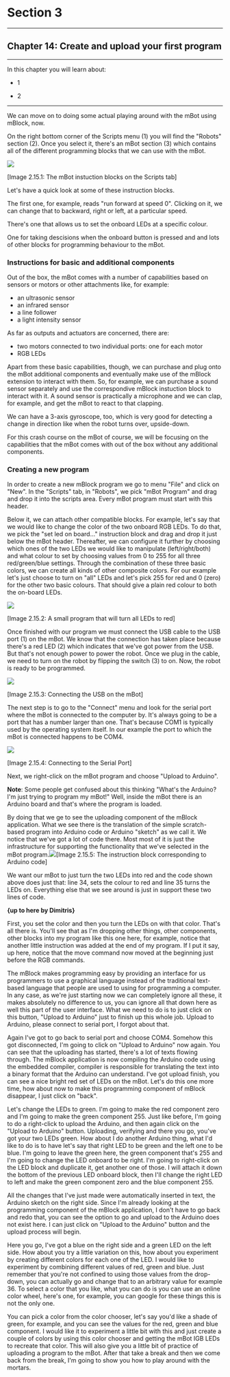 # Section 3

---

## Chapter 14: Create and upload your first program

---

In this chapter you will learn about:

* 1

* 2

---

We can move on to doing some actual playing around with the mBot using mBlock, now.

On the right bottom corner of the Scripts menu \(1\) you will find the "Robots" section \(2\). Once you select it, there's an mBot section \(3\) which contains all of the different programming blocks that we can use with the mBot.

![](/assets/Img.3.15.1.jpg)

\[Image 2.15.1: The mBot instuction blocks on the Scripts tab\]

Let's have a quick look at some of these instruction blocks.

The first one, for example, reads "run forward at speed 0". Clicking on it, we can change that to backward, right or left, at a particular speed.

There's one that allows us to set the onboard LEDs at a specific colour.

One for taking descisions when the onboard button is pressed and and lots of other blocks for programming behaviour to the mBot.

### Instructions for basic and additional components

Out of the box, the mBot comes with a number of capabilities based on sensors or motors or other attachments like, for example:

* an ultrasonic sensor
* an infrared sensor
* a line follower
* a light intensity sensor

As far as outputs and actuators are concerned, there are:

* two motors connected to two individual ports: one for each motor
* RGB LEDs

Apart from these basic capabilities, though, we can purchase and plug onto the mBot additional components and eventually make use of the mBlock extension to interact with them. So, for example, we can purchase a sound sensor separately and use the correspondive mBlock instuction block to interact with it. A sound sensor is practically a microphone and we can clap, for example, and get the mBot to react to that clapping.

We can have a 3-axis gyroscope, too, which is very good for detecting a change in direction like when the robot turns over, upside-down.

For this crash course on the mBot of course, we will be focusing on the capabilities that the mBot comes with out of the box without any additional components.

### Creating a new program

In order to create a new mBlock program we go to menu "File" and click on "New". In the "Scripts" tab, in "Robots", we pick "mBot Program" and drag and drop it into the scripts area. Every mBot program must start with this header.

Below it, we can attach other compatible blocks. For example, let's say that we would like to change the color of the two onboard RGB LEDs. To do that, we pick the "set led on board..." instruction block and drag and drop it just below the mBot header. Thereafter, we can configure it further by choosing which ones of the two LEDs we would like to manipulate \(left/right/both\) and what colour to set by choosing values from 0 to 255 for all three red/green/blue settings. Through the combination of these three basic colors, we can create all kinds of other composite colors. For our example let's just choose to turn on "all" LEDs and let's pick 255 for red and 0 \(zero\) for the other two basic colours. That should give a plain red colour to both the on-board LEDs.

![](/assets/Img.3.15.2.jpg)

\[Image 2.15.2: A small program that will turn all LEDs to red\]

Once finished with our program we must connect the USB cable to the USB port \(1\) on the mBot. We know that the connection has taken place because there's a red LED \(2\) which indicates that we've got power from the USB. But that's not enough power to power the robot. Once we plug in the cable, we need to turn on the robot by flipping the switch \(3\) to on. Now, the robot is ready to be programmed.

![](/assets/Img.3.15.3.jpg)

\[Image 2.15.3: Connecting the USB on the mBot\]

The next step is to go to the "Connect" menu and look for the serial port where the mBot is connected to the computer by. It's always going to be a port that has a number larger than one. That's because COM1 is typically used by the operating system itself. In our example the port to which the mBot is connected happens to be COM4.

![](/assets/Img.3.15.4.jpg)

\[Image 2.15.4: Connecting to the Serial Port\]

Next, we right-click on the mBot program and choose "Upload to Arduino".

**Note**: Some people get confused about this thinking "What's the Arduino? I'm just trying to program my mBot!" Well, inside the mBot there is an Arduino board and that's where the program is loaded.

By doing that we ge to see the uploading component of the mBlock application. What we see there is the translation of the simple scratch-based program into Arduino code or Arduino "sketch" as we call it. We notice that we've got a lot of code there. Most most of it is just the infrastructure for supporting the functionality that we've selected in the mBot program.![](/assets/Img.3.15.5.jpg)\[Image 2.15.5: The instruction block corresponding to Arduino code\]

We want our mBot to just turn the two LEDs into red and the code shown above does just that: line 34, sets the colour to red and line 35 turns the LEDs on. Everything else that we see around is just in support these two lines of code.

**{up to here by Dimitris}**

First, you set the color and then you turn the LEDs on with that color. That's all there is. You'll see that as I'm dropping other things, other components, other blocks into my program like this one here, for example, notice that another little instruction was added at the end of my program. If I put it say, up here, notice that the move command now moved at the beginning just before the RGB commands.

The mBlock makes programming easy by providing an interface for us programmers to use a graphical language instead of the traditional text-based language that people are used to using for programming a computer. In any case, as we're just starting now we can completely ignore all these, it makes absolutely no difference to us, you can ignore all that down here as well this part of the user interface. What we need to do is to just click on this button, "Upload to Arduino" just to finish up this whole job. Upload to Arduino, please connect to serial port, I forgot about that.

Again I've got to go back to serial port and choose COM4. Somehow this got disconnected, I'm going to click on "Upload to Arduino" now again. You can see that the uploading has started, there's a lot of texts flowing through. The mBlock application is now compiling the Arduino code using the embedded compiler, compiler is responsible for translating the text into a binary format that the Arduino can understand. I've got upload finish, you can see a nice bright red set of LEDs on the mBot. Let's do this one more time, how about now to make this programming component of mBlock disappear, I just click on "back".

Let's change the LEDs to green. I'm going to make the red component zero and I'm going to make the green component 255. Just like before, I'm going to do a right-click to upload the Arduino, and then again click on the "Upload to Arduino" button. Uploading, verifying and there you go, you've got your two LEDs green. How about I do another Arduino thing, what I'd like to do is to have let's say that right LED to be green and the left one to be blue. I'm going to leave the green here, the green component that's 255 and I'm going to change the LED onboard to be right. I'm going to right-click on the LED block and duplicate it, get another one of those. I will attach it down the bottom of the previous LED onboard block, then I'll change the right LED to left and make the green component zero and the blue component 255.

All the changes that I've just made were automatically inserted in text, the Arduino sketch on the right side. Since I'm already looking at the programming component of the mBlock application, I don't have to go back and redo that, you can see the option to go and upload to the Arduino does not exist here. I can just click on "Upload to the Arduino" button and the upload process will begin.

Here you go, I've got a blue on the right side and a green LED on the left side. How about you try a little variation on this, how about you experiment by creating different colors for each one of the LED. I would like to experiment by combining different values of red, green and blue. Just remember that you're not confined to using those values from the drop-down, you can actually go and change that to an arbitrary value for example 36. To select a color that you like, what you can do is you can use an online color wheel, here's one, for example, you can google for these things this is not the only one.

You can pick a color from the color chooser, let's say you'd like a shade of green, for example, and you can see the values for the red, green and blue component. I would like it to experiment a little bit with this and just create a couple of colors by using this color chooser and getting the mBot IGB LEDs to recreate that color. This will also give you a little bit of practice of uploading a program to the mBot. After that take a break and then we come back from the break, I'm going to show you how to play around with the mortars.

